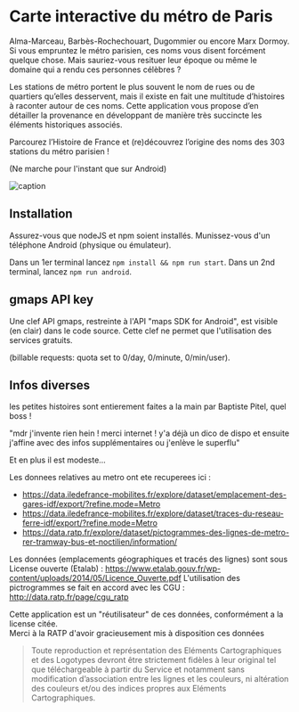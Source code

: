 # Carte interactive du métro de Paris

Alma-Marceau, Barbès-Rochechouart, Dugommier ou encore Marx Dormoy. Si vous empruntez le métro parisien, ces noms vous disent forcément quelque chose. Mais sauriez-vous resituer leur époque ou même le domaine qui a rendu ces personnes célèbres ?  

Les stations de métro portent le plus souvent le nom de rues ou de quartiers qu’elles desservent, mais il existe en fait une multitude d’histoires à raconter autour de ces noms. Cette application vous propose d’en détailler la provenance en développant de manière très succincte les éléments historiques associés.  

Parcourez l’Histoire de France et (re)découvrez l’origine des noms des 303 stations du métro parisien !


(Ne marche pour l'instant que sur Android)

![caption](pyscripts_and_misc/demo_24jan.gif)
  
  
  
## Installation

Assurez-vous que nodeJS et npm soient installés. Munissez-vous d'un téléphone Android (physique ou émulateur).  

Dans un 1er terminal lancez `npm install && npm run start`. Dans un 2nd terminal, lancez `npm run android`.


## gmaps API key

Une clef API gmaps, restreinte à l'API "maps SDK for Android", est visible (en clair) dans le code source. Cette clef ne permet que l'utilisation des services gratuits.

(billable requests: quota set to 0/day, 0/minute, 0/min/user).


## Infos diverses

les petites histoires sont entierement faites a la main par Baptiste Pitel, quel boss !

"mdr j'invente rien hein ! merci internet ! y'a déjà un dico de dispo et ensuite j'affine avec des infos supplémentaires ou j'enlève le superflu" 

Et en plus il est modeste...

Les donnees relatives au metro ont ete recuperees ici :
- https://data.iledefrance-mobilites.fr/explore/dataset/emplacement-des-gares-idf/export/?refine.mode=Metro
- https://data.iledefrance-mobilites.fr/explore/dataset/traces-du-reseau-ferre-idf/export/?refine.mode=Metro
- https://data.ratp.fr/explore/dataset/pictogrammes-des-lignes-de-metro-rer-tramway-bus-et-noctilien/information/


Les données (emplacements géographiques et tracés des lignes) sont sous License ouverte (Etalab) : https://www.etalab.gouv.fr/wp-content/uploads/2014/05/Licence_Ouverte.pdf
L'utilisation des pictrogrammes se fait en accord avec les CGU : http://data.ratp.fr/page/cgu_ratp

Cette application est un "réutilisateur" de ces données, conformément a la license citée.  
Merci à la RATP d'avoir gracieusement mis à disposition ces données

>Toute reproduction et représentation des Eléments Cartographiques et des Logotypes devront être strictement fidèles à leur original tel que téléchargeable à partir du Service et notamment sans modification d’association entre les lignes et les couleurs, ni altération des couleurs et/ou des indices propres aux Eléments Cartographiques.